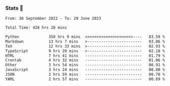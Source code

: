 ### Stats 👋
<!--START_SECTION:waka-->

```txt
From: 30 September 2022 - To: 29 June 2023

Total Time: 428 hrs 28 mins

Python             358 hrs 9 mins  >>>>>>>>>>>>>>>>>>>>>----   83.59 %
Markdown           13 hrs 7 mins   >------------------------   03.06 %
TeX                12 hrs 33 mins  >------------------------   02.93 %
TypeScript         9 hrs 20 mins   >------------------------   02.18 %
HTML               7 hrs 41 mins   -------------------------   01.79 %
Crontab            4 hrs 32 mins   -------------------------   01.06 %
Other              3 hrs 54 mins   -------------------------   00.91 %
JavaScript         3 hrs 24 mins   -------------------------   00.80 %
JSON               2 hrs 59 mins   -------------------------   00.70 %
YAML               2 hrs 57 mins   -------------------------   00.69 %
```

<!--END_SECTION:waka-->

<!--
**buhaytza2005/buhaytza2005** is a ✨ _special_ ✨ repository because its `README.md` (this file) appears on your GitHub profile.

Here are some ideas to get you started:

- 🔭 I’m currently working on ...
- 🌱 I’m currently learning ...
- 👯 I’m looking to collaborate on ...
- 🤔 I’m looking for help with ...
- 💬 Ask me about ...
- 📫 How to reach me: ...
- 😄 Pronouns: ...
- ⚡ Fun fact: ...
-->


